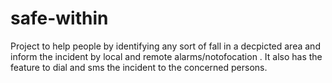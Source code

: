 # safe-within
Project to help people by identifying any sort of fall in a decpicted area and inform the incident by local and remote alarms/notofocation . It also has the feature to dial and sms the incident to the concerned persons.


